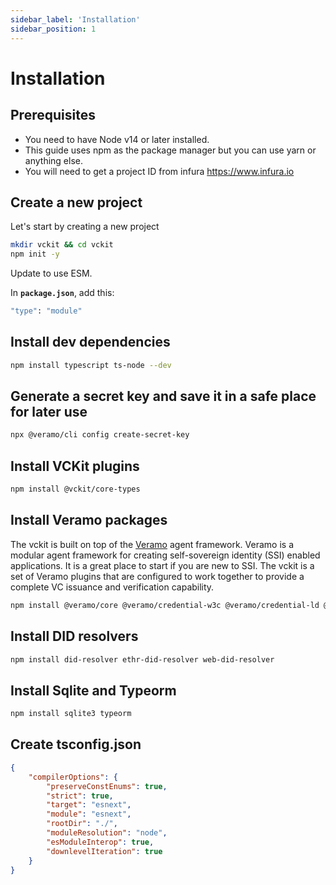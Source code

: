 ```yaml
---
sidebar_label: 'Installation'
sidebar_position: 1
---
```



# Installation
## Prerequisites
* You need to have Node v14 or later installed.
* This guide uses npm as the package manager but you can use yarn or anything else.
* You will need to get a project ID from infura https://www.infura.io

## Create a new project
Let's start by creating a new project
```bash
mkdir vckit && cd vckit
npm init -y
```
Update to use ESM.

In **`package.json`**, add this:
```bash
"type": "module"
```
## Install dev dependencies
```bash
npm install typescript ts-node --dev
```
## Generate a secret key and save it in a safe place for later use
```bash
npx @veramo/cli config create-secret-key
```
## Install VCKit plugins
```bash
npm install @vckit/core-types
```
## Install Veramo packages
The vckit is built on top of the [Veramo](https://veramo.io/) agent framework. Veramo is a modular agent framework for creating self-sovereign identity (SSI) enabled applications. It is a great place to start if you are new to SSI. The vckit is a set of Veramo plugins that are configured to work together to provide a complete VC issuance and verification capability.
```bash
npm install @veramo/core @veramo/credential-w3c @veramo/credential-ld @veramo/did-resolver @veramo/did-manager @veramo/key-manager @veramo/did-provider-key @veramo/did-provider-pkh @veramo/did-provider-jwk @veramo/did-provider-ethr @veramo/did-provider-web @veramo/kms-local did-resolver @veramo/kms-web3 @veramo/data-store
```

## Install DID resolvers
```bash
npm install did-resolver ethr-did-resolver web-did-resolver
```
## Install Sqlite and Typeorm
```bash
npm install sqlite3 typeorm  
```
## Create tsconfig.json
```json
{
    "compilerOptions": {
        "preserveConstEnums": true,
        "strict": true,
        "target": "esnext",
        "module": "esnext",
        "rootDir": "./",
        "moduleResolution": "node",
        "esModuleInterop": true,
        "downlevelIteration": true
    }
}
```



